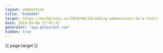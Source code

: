 ```yaml
---
layout: webmention
title: "0xADADA"
target: https://markgroves.us/2019/08/24/adding-webmentions-to-a-static-site-via-github/
date: 2019-09-06 17:47:32
generator: "app.getpocket.com"
hidden: true
---
```


{{ page.target }}
